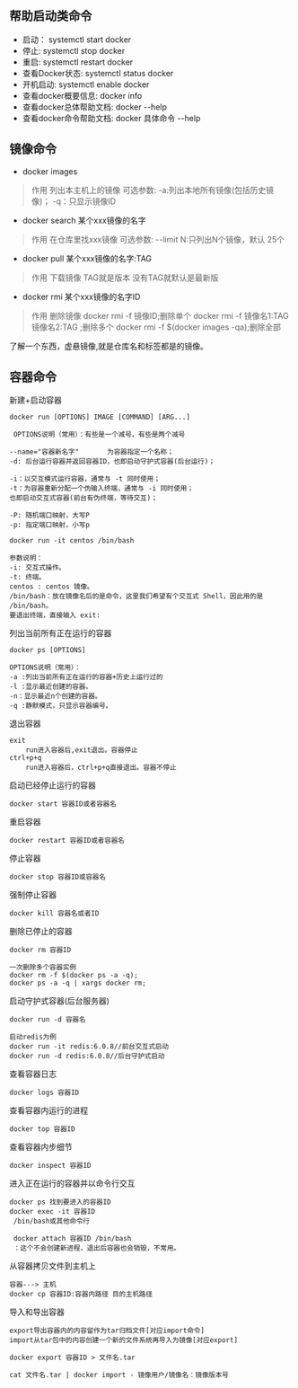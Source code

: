 ## 帮助启动类命令
- 启动： systemctl start docker
- 停止:  systemctl stop docker
- 重启:  systemctl restart docker
- 查看Docker状态: systemctl status docker
- 开机启动: systemctl enable docker
- 查看docker概要信息: docker info
- 查看docker总体帮助文档: docker --help
- 查看docker命令帮助文档: docker 具体命令 --help

## 镜像命令
- docker images
> 作用 列出本主机上的镜像 
可选参数: 
-a:列出本地所有镜像(包括历史镜像)；
-q：只显示镜像ID

- docker search 某个xxx镜像的名字
> 作用 在仓库里找xxx镜像
可选参数:
--limit N:只列出N个镜像，默认
25个

- docker pull 某个xxx镜像的名字:TAG
> 作用 下载镜像
TAG就是版本
没有TAG就默认是最新版

- docker rmi 某个xxx镜像的名字ID
> 作用 删除镜像
docker rmi -f 镜像ID;删除单个
docker rmi -f 镜像名1:TAG 镜像名2:TAG ;删除多个
docker rmi -f $(docker images -qa);删除全部

了解一个东西，虚悬镜像,就是仓库名和标签都是<none>的镜像。


## 容器命令
新建+启动容器
```
docker run [OPTIONS] IMAGE [COMMAND] [ARG...]

 OPTIONS说明（常用）：有些是一个减号，有些是两个减号
 
--name="容器新名字"       为容器指定一个名称；
-d: 后台运行容器并返回容器ID，也即启动守护式容器(后台运行)；
 
-i：以交互模式运行容器，通常与 -t 同时使用；
-t：为容器重新分配一个伪输入终端，通常与 -i 同时使用；
也即启动交互式容器(前台有伪终端，等待交互)；
 
-P: 随机端口映射，大写P
-p: 指定端口映射，小写p

docker run -it centos /bin/bash 

参数说明：
-i: 交互式操作。
-t: 终端。
centos : centos 镜像。
/bin/bash：放在镜像名后的是命令，这里我们希望有个交互式 Shell，因此用的是 /bin/bash。
要退出终端，直接输入 exit:

```
列出当前所有正在运行的容器
```
docker ps [OPTIONS]

OPTIONS说明（常用）：
-a :列出当前所有正在运行的容器+历史上运行过的
-l :显示最近创建的容器。
-n：显示最近n个创建的容器。
-q :静默模式，只显示容器编号。

```
退出容器
```
exit
    run进入容器后,exit退出。容器停止
ctrl+p+q
    run进入容器后，ctrl+p+q直接退出。容器不停止
```

启动已经停止运行的容器
```
docker start 容器ID或者容器名
```
重启容器
```
docker restart 容器ID或者容器名
```
停止容器
```
docker stop 容器ID或容器名
```
强制停止容器
```
docker kill 容器名或者ID
```
删除已停止的容器
```
docker rm 容器ID

一次删除多个容器实例
docker rm -f $(docker ps -a -q);
docker ps -a -q | xargs docker rm;
```
启动守护式容器(后台服务器)
```
docker run -d 容器名

启动redis为例
docker run -it redis:6.0.8//前台交互式启动
docker run -d redis:6.0.8//后台守护式启动
```

查看容器日志
```
docker logs 容器ID
```
查看容器内运行的进程
```
docker top 容器ID
```
查看容器内步细节
```
docker inspect 容器ID
```

进入正在运行的容器并以命令行交互
```
docker ps 找到要进入的容器ID
docker exec -it 容器ID
 /bin/bash或其他命令行
 
 docker attach 容器ID /bin/bash
 ：这个不会创建新进程，退出后容器也会销毁，不常用。
 ```
 从容器拷贝文件到主机上
 ```
 容器---> 主机
 docker cp 容器ID:容器内路径 目的主机路径
 ```
 导入和导出容器
 ```
 export导出容器内的内容留作为tar归档文件[对应import命令]
 import从tar包中的内容创建一个新的文件系统再导入为镜像[对应export]
 
 docker export 容器ID > 文件名.tar
 
 cat 文件名.tar | docker import - 镜像用户/镜像名：镜像版本号
 

